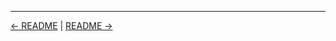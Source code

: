 

<!-- FooterStart -->
---
[← README](../02_01_your_first_jenkins_job/README.md) | [README →](../02_03_build_description_and_source_code_management/README.md)
<!-- FooterEnd -->

